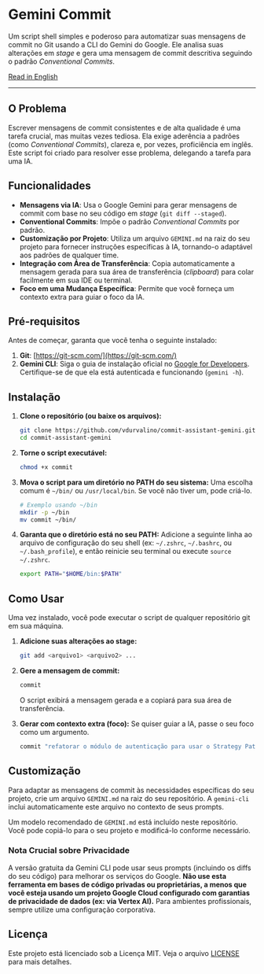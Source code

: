 # Gemini Commit

Um script shell simples e poderoso para automatizar suas mensagens de commit no Git usando a CLI do Gemini do Google. Ele analisa suas alterações em *stage* e gera uma mensagem de commit descritiva seguindo o padrão *Conventional Commits*.

[Read in English](README.md)

---

## O Problema

Escrever mensagens de commit consistentes e de alta qualidade é uma tarefa crucial, mas muitas vezes tediosa. Ela exige aderência a padrões (como *Conventional Commits*), clareza e, por vezes, proficiência em inglês. Este script foi criado para resolver esse problema, delegando a tarefa para uma IA.

## Funcionalidades

-   **Mensagens via IA**: Usa o Google Gemini para gerar mensagens de commit com base no seu código em *stage* (`git diff --staged`).
-   **Conventional Commits**: Impõe o padrão *Conventional Commits* por padrão.
-   **Customização por Projeto**: Utiliza um arquivo `GEMINI.md` na raiz do seu projeto para fornecer instruções específicas à IA, tornando-o adaptável aos padrões de qualquer time.
-   **Integração com Área de Transferência**: Copia automaticamente a mensagem gerada para sua área de transferência (*clipboard*) para colar facilmente em sua IDE ou terminal.
-   **Foco em uma Mudança Específica**: Permite que você forneça um contexto extra para guiar o foco da IA.

## Pré-requisitos

Antes de começar, garanta que você tenha o seguinte instalado:
1.  **Git**: [https://git-scm.com/](https://git-scm.com/)
2.  **Gemini CLI**: Siga o guia de instalação oficial no [Google for Developers](https://blog.google/technology/developers/introducing-gemini-cli-open-source-ai-agent/). Certifique-se de que ela está autenticada e funcionando (`gemini -h`).

## Instalação

1.  **Clone o repositório (ou baixe os arquivos):**
    ```bash
    git clone https://github.com/vdurvalino/commit-assistant-gemini.git
    cd commit-assistant-gemini
    ```

2.  **Torne o script executável:**
    ```bash
    chmod +x commit
    ```

3.  **Mova o script para um diretório no PATH do seu sistema:**
    Uma escolha comum é `~/bin/` ou `/usr/local/bin`. Se você não tiver um, pode criá-lo.
    ```bash
    # Exemplo usando ~/bin
    mkdir -p ~/bin
    mv commit ~/bin/
    ```

4.  **Garanta que o diretório está no seu PATH:**
    Adicione a seguinte linha ao arquivo de configuração do seu shell (ex: `~/.zshrc`, `~/.bashrc`, ou `~/.bash_profile`), e então reinicie seu terminal ou execute `source ~/.zshrc`.
    ```bash
    export PATH="$HOME/bin:$PATH"
    ```

## Como Usar

Uma vez instalado, você pode executar o script de qualquer repositório git em sua máquina.

1.  **Adicione suas alterações ao stage:**
    ```bash
    git add <arquivo1> <arquivo2> ...
    ```

2.  **Gere a mensagem de commit:**
    ```bash
    commit
    ```
    O script exibirá a mensagem gerada e a copiará para sua área de transferência.

3.  **Gerar com contexto extra (foco):**
    Se quiser guiar a IA, passe o seu foco como um argumento.
    ```bash
    commit "refatorar o módulo de autenticação para usar o Strategy Pattern"
    ```

## Customização

Para adaptar as mensagens de commit às necessidades específicas do seu projeto, crie um arquivo `GEMINI.md` na raiz do seu repositório. A `gemini-cli` inclui automaticamente este arquivo no contexto de seus prompts.

Um modelo recomendado de `GEMINI.md` está incluído neste repositório. Você pode copiá-lo para o seu projeto e modificá-lo conforme necessário.

### Nota Crucial sobre Privacidade

A versão gratuita da Gemini CLI pode usar seus prompts (incluindo os diffs do seu código) para melhorar os serviços do Google. **Não use esta ferramenta em bases de código privadas ou proprietárias, a menos que você esteja usando um projeto Google Cloud configurado com garantias de privacidade de dados (ex: via Vertex AI).** Para ambientes profissionais, sempre utilize uma configuração corporativa.

## Licença

Este projeto está licenciado sob a Licença MIT. Veja o arquivo [LICENSE](LICENSE) para mais detalhes.